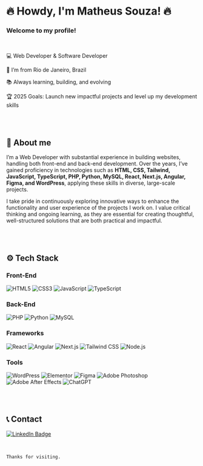 # 🔥 Howdy, I'm Matheus Souza! 🔥

### Welcome to my profile!


<br>

💻 Web Developer & Software Developer

📍 I’m from Rio de Janeiro, Brazil

📚 Always learning, building, and evolving

🏆 2025 Goals: Launch new impactful projects and level up my development skills

<br>


<br>

## 🧠 About me

I’m a Web Developer with substantial experience in building websites, handling both front-end and back-end development. Over the years, I’ve gained proficiency in technologies such as **HTML, CSS, Tailwind, JavaScript, TypeScript, PHP, Python, MySQL, React, Next.js, Angular, Figma, and WordPress**, applying these skills in diverse, large-scale projects.

I take pride in continuously exploring innovative ways to enhance the functionality and user experience of the projects I work on. I value critical thinking and ongoing learning, as they are essential for creating thoughtful, well-structured solutions that are both practical and impactful.

<br>


<br>

## ⚙ Tech Stack

### Front-End
![HTML5](https://img.shields.io/badge/HTML5-E34F26?style=for-the-badge&logo=html5&logoColor=white&color=ffffff&labelColor=000000)
![CSS3](https://img.shields.io/badge/CSS3-1572B6?style=for-the-badge&logo=css3&logoColor=white&color=ffffff&labelColor=000000)
![JavaScript](https://img.shields.io/badge/JavaScript-323330?style=for-the-badge&logo=javascript&logoColor=F7DF1E&color=ffffff&labelColor=000000)
![TypeScript](https://img.shields.io/badge/TypeScript-007ACC?style=for-the-badge&logo=typescript&logoColor=white&color=ffffff&labelColor=000000)

### Back-End
![PHP](https://img.shields.io/badge/PHP-777BB4?style=for-the-badge&logo=php&logoColor=white&color=ffffff&labelColor=000000)
![Python](https://img.shields.io/badge/Python-FFD43B?style=for-the-badge&logo=python&logoColor=blue&color=ffffff&labelColor=000000)
![MySQL](https://img.shields.io/badge/MySQL-005C84?style=for-the-badge&logo=mysql&logoColor=white&color=ffffff&labelColor=000000)

### Frameworks
![React](https://img.shields.io/badge/React-20232A?style=for-the-badge&logo=react&logoColor=61DAFB&color=ffffff&labelColor=000000)
![Angular](https://img.shields.io/badge/Angular-DD0031?style=for-the-badge&logo=angular&logoColor=white&color=ffffff&labelColor=000000)
![Next.js](https://img.shields.io/badge/next%20js-000000?style=for-the-badge&logo=nextdotjs&logoColor=white&color=ffffff&labelColor=000000)
![Tailwind CSS](https://img.shields.io/badge/Tailwind_CSS-38B2AC?style=for-the-badge&logo=tailwind-css&logoColor=white&color=ffffff&labelColor=000000)
![Node.js](https://img.shields.io/badge/Node%20js-339933?style=for-the-badge&logo=nodedotjs&logoColor=white&color=ffffff&labelColor=000000)

### Tools
![WordPress](https://img.shields.io/badge/Wordpress-21759B?style=for-the-badge&logo=wordpress&logoColor=white&color=ffffff&labelColor=000000)
![Elementor](https://img.shields.io/badge/Elementor-92003B?style=for-the-badge&logo=elementor&logoColor=white&color=ffffff&labelColor=000000)
![Figma](https://img.shields.io/badge/Figma-F24E1E?style=for-the-badge&logo=figma&logoColor=white&color=ffffff&labelColor=000000)
![Adobe Photoshop](https://img.shields.io/badge/Adobe%20Photoshop-31A8FF?style=for-the-badge&logo=Adobe%20Photoshop&logoColor=black&color=ffffff&labelColor=000000)
![Adobe After Effects](https://img.shields.io/badge/Adobe%20after%20affects-CF96FD?style=for-the-badge&logo=Adobe%20after%20effects&logoColor=393665&color=ffffff&labelColor=000000)
![ChatGPT](https://img.shields.io/badge/ChatGPT-74aa9c?style=for-the-badge&logo=openai&logoColor=white&color=ffffff&labelColor=000000)

<br>


<br>

## 📞 Contact
[![LinkedIn Badge](https://img.shields.io/badge/LinkedIn-0077B5?style=for-the-badge&logo=linkedin&logoColor=white)](https://www.linkedin.com/in/matheusouzadev/)

<br>



```Thanks for visiting.```
